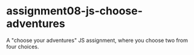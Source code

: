 # assignment08-js-choose-adventures
A "choose your adventures" JS assignment, where you choose two from four choices.
